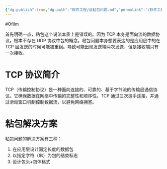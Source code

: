 ```yaml
---
{"dg-publish":true,"dg-path":"软件工程/谈粘包问题.md","permalink":"/软件工程/谈粘包问题/","created":"2022-07-20T15:41:49.000+08:00","updated":"2024-11-18T23:37:14.907+08:00"}
---
```


#Ofilm

首先明确一点，粘包这个说法本质上是错误的。因为 TCP 本身是面向流的数据协议，根本不存在 UDP 协议中包的概念。粘包问题本身想要表达的是应用层中的在 TCP 层发送的时候可能被重组。导致可能出现发送端两次发送，但是接收端只有一次接收。
# TCP 协议简介

TCP（传输控制协议）是一种面向连接的、可靠的、基于字节流的传输层通信协议。它确保数据在网络中传输的完整性和顺序性。TCP 通过三次握手连接，并通过滑动窗口机制控制数据流，以避免网络拥塞。

# 粘包解决方案

粘包问题的解决方案有三种：

1. 在应用层设计固定长度的数据包
2. 以指定字符（串）为包的结束标志
3. 设计包头+包体格式